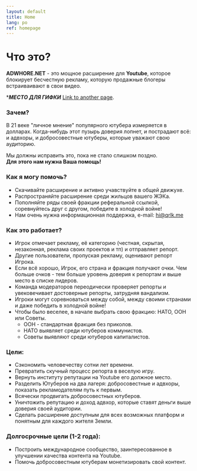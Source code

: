 ```yaml
---
layout: default
title: Home
lang: po
ref: homepage
---
```

# Что это?
**ADWHORE.NET** - это мощное расширение для **Youtube**, которое блокирует бесчестную рекламу, которую продажные блогеры встраиваивают в свои видео.  

****МЕСТО ДЛЯ ГИФКИ***
[Link to another page](./another-page.html).

### Зачем?

В 21 веке "личное мнение" популярного ютубера измеряется в долларах. Когда-нибудь этот пузырь доверия лопнет, и пострадают всё: и адвхоры, и добросовестные ютуберы, которые уважают свою аудиторию.  

Мы должны исправить это, пока не стало слишком поздно.  
**Для этого нам нужна Ваша помощь!**

### Как я могу помочь?
*   Скачивайте расширение и активно учавствуйте в общей движухе.
*   Распространяйте расширение среди жильцов вашего ЖЭКа.
*   Пополняйте ряды своей фракции реферальной ссылкой, соревнуйтесь друг с другом, победите в холодной войне!
*   Нам очень нужна информационная поддержка, e-mail: hi@qrlk.me

### Как это работает?
 
*   Игрок отмечает рекламу, её категорию (честная, скрытая, незаконная, реклама своих проектов и тп) и отправляет репорт.
*   Другие пользователи, пропуская рекламу, оценивают репорт Игрока.
*   Если всё хорошо, Игрок, его страна и фракция получают очки. Чем больше очков - тем больше уровень доверия к репортам и выше место в списке лидеров.
*   Команда модераторов переодически проверяет репорты и увековечивает достоверные репорты, затрудняя вандализм. 
*   Игроки могут соревноваться между собой, между своими странами и даже победить в холодной войне!
*   Чтобы было веселее, в начале выбрать свою фракцию: НАТО, ООН или Советы. 
    * ООН - стандартная фракция без приколов.
    * НАТО выявляет среди ютуберов коммунистов.
    * Советы выявляют среди ютуберов капиталистов.   
    
### Цели:

*   Сэкономить человечеству сотни лет времени.
*   Превратить скучный процесс репорта в веселую игру.
*   Вернуть институту репутации на Youtube его должное место.
*   Разделить Ютуберов на два лагеря: добросовестные и адвхоры, показать рекламодателям путь к первым.
*   Всячески продвигать добросовестных ютуберов.
*   Уничтожить репутацию и доход адвхор, которые ставят деньги выше доверия своей аудитории.
*   Сделать расширение доступным для всех возможных платформ и понятным для каждого жителя Земли.

### Долгосрочные цели (1-2 года):
*   Построить международное сообщество, заинтересованное в улучшении качества контента на Youtube.
*   Помочь добросовестным ютуберам монетизировать свой контент.
